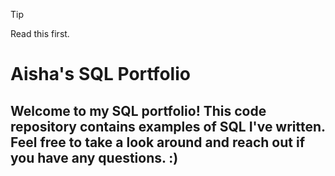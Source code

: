 > [!TIP] 
> Read this first.

 
# Aisha's SQL Portfolio

## Welcome to my SQL portfolio! This code repository contains examples of SQL I've written. Feel free to take a look around and reach out if you have any questions. :)
